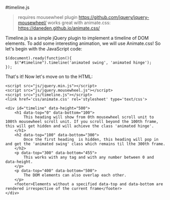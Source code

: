 #timeline.js
> requires mousewheel plugin https://github.com/jquery/jquery-mousewheel/
> works great with animate.css: https://daneden.github.io/animate.css/

Timeline.js is a simple jQuery plugin to implement a timeline of DOM elements. To add some interesting animation, we will use Animate.css! So let's begin with the JavaScript code:
```
$(document).ready(function(){
    $("#timeline").timeline('animated swing', 'animated hinge');
});
```

That's it! Now let's move on to the HTML:
```
<script src="js/jquery.min.js"></script>
<script src="js/jquery.mousewheel.js"></script>
<script src="js/timeline.js"></script>
<link href='css/animate.css' rel='stylesheet' type='text/css'>

<div id="timeline" data-height="500">
    <h1 data-top="0" data-bottom="100">
        This heading will show from 0th mousewheel scroll unit to 100th mousewheel scroll unit. If you scroll beyond the 100th frame, this will get hidden and will achieve the class 'animated hinge'.
    </h1>
    <h2 data-top="100" data-bottom="300">
        Once the first heading  is hidden, this heading will pop in and get the 'animated swing' class which remains til lthe 300th frame.
    </h2>
    <p data-top="300" data-bottom="455">
        This works with any tag and with any number between 0 and data-height.
    </p>
    <p data-top="400" data-bottom="500">
        The DOM elements can also overlap each other.
    </p>
    <footer>Elements without a specified data-top and data-bottom are rendered irrespective of the current frame</footer>
</div>
```

